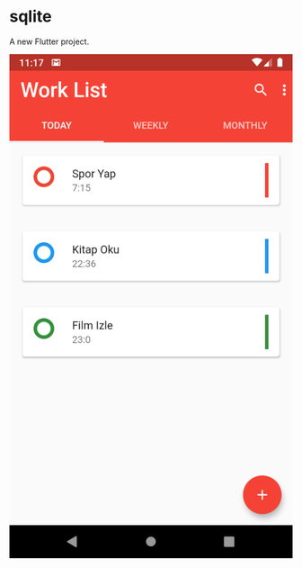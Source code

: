# sqlite

A new Flutter project.


![alt text](https://github.com/mfcicek/ToDoAppWithSQLite/blob/master/asset/images/Screenshot_1611962264.png)
